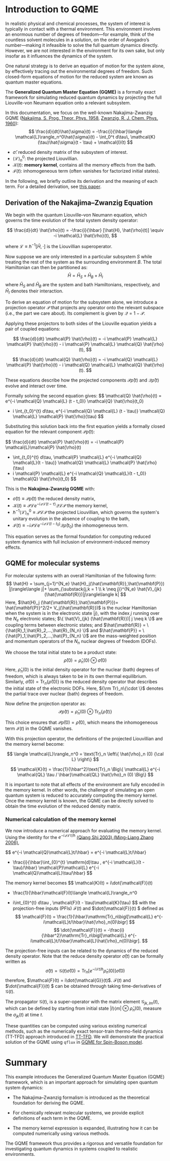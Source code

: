 # Introduction to GQME
In realistic physical and chemical processes, the system of interest is typically in contact with a thermal environment. This environment involves an enormous number of degrees of freedom—for example, think of the countless solvent molecules in a solution, on the order of Avogadro’s number—making it infeasible to solve the full quantum dynamics directly. However, we are not interested in the environment for its own sake, but only insofar as it influences the dynamics of the system.

One natural strategy is to derive an equation of motion for the system alone, by effectively tracing out the environmental degrees of freedom. Such closed-form equations of motion for the reduced system are known as quantum master equations.

The **Generalized Quantum Master Equation (GQME)** is a formally exact framework for simulating reduced quantum dynamics by projecting the full Liouville-von Neumann equation onto a relevant subsystem.

In this documentation, we focus on the well-known Nakajima-Zwanzig GQME ([Nakajima, S. Prog. Theor. Phys. 1958](https://academic.oup.com/ptp/article/20/6/948/1930693), [Zwanzig, R. J.
Chem. Phys. 1960](https://doi.org/10.1063/1.1731409)):
$$
\frac{d}{dt}\hat{\sigma}(t) = -\frac{i}{\hbar}\langle \mathcal{L}\rangle_n^0\hat{\sigma}(t) - \int_0^t d\tau\, \mathcal{K}(\tau)\hat{\sigma}(t - \tau) + \mathcal{I}(t)
$$

- $\hat{\sigma}$: reduced density matrix of the subsystem of interest.
- $\langle \mathcal{L}\rangle_n^0$: the projected Liouvillian.
- $\mathcal{K}(t)$: **memory kernel**, contains all the memory effects from the bath.
- $\mathcal{I}(t)$: inhomogeneous term (often vanishes for factorized initial states).

In the following, we briefly outline its derivation and the meaning of each term. For a detailed derivation, see [this paper](https://doi.org/10.1021/acs.jctc.2c00892).

## Derivation of the Nakajima–Zwanzig Equation

We begin with the quantum Liouville–von Neumann equation, which governs the time evolution of the total system density operator:

$$
\frac{d}{dt} \hat{\rho}(t) = -\frac{i}{\hbar} [\hat{H}, \hat{\rho}(t)] \equiv -i \mathcal{L} \hat{\rho}(t),
$$

where $\mathcal{L} \equiv \hbar^{-1}[\hat{H}, \cdot]$ is the Liouvillian superoperator.

Now suppose we are only interested in a particular subsystem $S$ while treating the rest of the system as the surrounding environment $B$. The total Hamiltonian can then be partitioned as:
$$
\hat{H} = \hat{H}_S + \hat{H}_B + \hat{H}_I
$$
where $\hat{H}_S$ and $\hat{H}_B$ are the system and bath Hamiltonians, respectively, and $\hat{H}_I$ denotes their interaction.


To derive an equation of motion for the subsystem alone, we introduce a projection operator $\mathcal{P}$  that projects any operator onto the relevant subspace (i.e., the part we care about). Its complement is given by $\mathcal{Q} = 1 - \mathcal{P}$.

Applying these projectors to both sides of the Liouville equation yields a pair of coupled equations:

$$
\frac{d}{dt} \mathcal{P} \hat{\rho}(t) = -i \mathcal{P} \mathcal{L} \mathcal{P} \hat{\rho}(t) - i \mathcal{P} \mathcal{L} \mathcal{Q} \hat{\rho}(t),
$$

$$
\frac{d}{dt} \mathcal{Q} \hat{\rho}(t) = -i \mathcal{Q} \mathcal{L} \mathcal{P} \hat{\rho}(t) - i \mathcal{Q} \mathcal{L} \mathcal{Q} \hat{\rho}(t).
$$

These equations describe how the projected components $\mathcal{P} \hat{\rho}(t)$ and $\mathcal{Q} \hat{\rho}(t)$ evolve and interact over time.

Formally solving the second equation gives:
$$
\mathcal{Q} \hat{\rho}(t) = e^{-i \mathcal{Q} \mathcal{L} (t - t_0)} \mathcal{Q} \hat{\rho}(t_0)
- i \int_{t_0}^{t} d\tau\, e^{-i \mathcal{Q} \mathcal{L} (t - \tau)} \mathcal{Q} \mathcal{L} \mathcal{P} \hat{\rho}(\tau)
$$

Substituting this solution back into the first equation yields a formally closed equation for the relevant component $\mathcal{P} \hat{\rho}(t)$:

$$
\frac{d}{dt} \mathcal{P} \hat{\rho}(t) = -i \mathcal{P} \mathcal{L}\mathcal{P} \hat{\rho}(t)
- \int_{t_0}^{t} d\tau\, \mathcal{P} \mathcal{L} e^{-i \mathcal{Q} \mathcal{L}(t - \tau)} \mathcal{Q} \mathcal{L} \mathcal{P} \hat{\rho}(\tau)
- i \mathcal{P} \mathcal{L} e^{-i \mathcal{Q} \mathcal{L}(t - t_0)} \mathcal{Q} \hat{\rho}(t_0)
$$

This is the **Nakajima-Zwanzig GQME** with:
- $\hat{\sigma}(t) \equiv \mathcal{P} \hat{\rho}(t)$  the reduced density matrix,
- $\mathcal{K}(t)\equiv \mathcal{P} \mathcal{L} e^{-i \mathcal{Q} \mathcal{L}(t - \tau)} \mathcal{Q} \mathcal{L} \mathcal{P}$ the memory kernel,
- $\hbar^{-1}\langle \mathcal{L}\rangle_n^0\equiv \mathcal{P} \mathcal{L} \mathcal{P}$ the projected Liouvillian, which governs the system's unitary evolution in the absence of coupling to the bath,
- $\mathcal{I}(t) \equiv - i \mathcal{P} \mathcal{L} e^{-i \mathcal{Q} \mathcal{L}(t - t_0)} \mathcal{Q} \hat{\rho}(t_0)$ the inhomogeneous term.

This equation serves as the formal foundation for computing reduced system dynamics with full inclusion of environment-induced memory effects.


## GQME for molecular systems

For molecular systems with an overall Hamiltonian of the following form:
$$
\hat{H} = \sum_{j=1}^{N_e} \hat{H}_j(\hat{\mathbf{R}},\hat{\mathbf{P}}) |j\rangle\langle j|+ \sum_{\substack{j,k = 1 \\ k \neq j}}^{N_e} \hat{V}_{jk}(\hat{\mathbf{R}})|j\rangle\langle k|
$$
Here, $\hat{H}_j (\hat{\mathbf{R}},\hat{\mathbf{P}})= \hat{\mathbf{P}}^2/2+ V_j(\hat{\mathbf{R}})$ is the nuclear Hamiltonian when the system is in the electronic state $| j \rangle$, with the index $j$ running over the $N_e$ electronic states;
$\{ \hat{V}_{jk} (\hat{\mathbf{R}})| j \neq k \}$ are coupling terms between electronic states;
and $\hat{\mathbf{R}} = \{\hat{R}_1,\hat{R}_2,...,\hat{R}_{N_n} \}$ and $\hat{\mathbf{P}} = \{\hat{P}_1,\hat{P}_2,...,\hat{P}_{N_n} \}$ are the mass-weighted position and momentum operators of the $N_n$ nuclear degrees of freedom (DOFs).

We choose the total initial state to be a product state:
$$
\hat{\rho} (0) = \hat{\rho}_n (0) \otimes \hat{\sigma} (0)
$$
Here, $\hat{\rho}_n (0)$ is the initial density operator for the nuclear (bath) degrees of freedom, which is always taken to be in its own thermal equilibrium. Similarly, $\hat{\sigma} (0) = \text{Tr}_n \{ \hat{\rho} (0)\}$ is the reduced density operator that describes the initial state of the electronic DOFs. Here, ${\rm Tr}_n\{\cdot \}$ denotes the partial trace over nuclear (bath) degrees of freedom.

Now define the projection operator as:
$$\mathcal{P} \hat{\rho}(t) = \hat{\rho}_n(0) \otimes \text{Tr}_n\{\hat{\rho}(t)\}$$

This choice ensures that $\mathcal{P} \hat{\rho}(0) = \hat{\rho}(0)$, which means the inhomogeneous term $\mathcal{I}(t)$ in the GQME vanishes.

With this projection operator, the definitions of the projected Liouvillian and the memory kernel become:

$$
\langle \mathcal{L}\rangle_n^0 = \text{Tr}_n \left\{ \hat{\rho}_n (0) {\cal L} \right\}
$$

$$
\mathcal{K}(t) = \frac{1}{\hbar^2}\text{Tr}_n \Big\{ \mathcal{L} e^{-i \mathcal{QL} \tau / \hbar}\mathcal{QL} \hat{\rho}_n (0) \Big\}
$$



It is important to note that all effects of the environment are fully encoded in the memory kernel. In other words, the challenge of simulating an open quantum system is reduced to accurately computing the memory kernel. Once the memory kernel is known, the GQME can be directly solved to obtain the time evolution of the reduced density matrix.


### Numerical calculation of the memory kernel
We now introduce a numerical approach for evaluating the memory kernel. Using the identity for the $e^{-i \mathcal{QL} \tau / \hbar}$ [(Qiang Shi 2003)](https://doi.org/10.1063/1.1624830),[(Ming-Liang Zhang 2006)](https://doi.org/10.1063/1.2218342),

$$
e^{-i \mathcal{Q}\mathcal{L}t/\hbar}
= e^{-i \mathcal{L}t/\hbar}
+ \frac{i}{\hbar}\int_{0}^{t} \mathrm{d}\tau \,
e^{-i \mathcal{L}(t - \tau)/\hbar} \mathcal{P}\mathcal{L} e^{-i \mathcal{Q}\mathcal{L}\tau/\hbar}
$$

The memory kernel becomes
$$
\mathcal{K}(t)
= i\dot{\mathcal{F}}(t)
- \frac{1}{\hbar}\mathcal{F}(t)\langle \mathcal{L}\rangle_n^0
+ i\int_{0}^{t} d\tau \, \mathcal{F}(t - \tau)\mathcal{K}(\tau)
$$
with the projection-free inputs (PFIs) $\mathcal{F}(t)$ and $\dot{\mathcal{F}}(t) $ defined as
$$
\mathcal{F}(t)
= \frac{1}{\hbar}\mathrm{Tr}_n\bigl[\mathcal{L} e^{-i\mathcal{L}t/\hbar}\hat{\rho}_n(0)\bigr]
$$
$$
\dot{\mathcal{F}}(t)
= -\frac{i}{\hbar^2}\mathrm{Tr}_n\bigl[\mathcal{L} e^{-i\mathcal{L}t/\hbar}\mathcal{L}\hat{\rho}_n(0)\bigr].
$$

The projection-free inputs can be related to the dynamics of the reduced density operator.
Note that the reduce density operator $\hat{\sigma}(t)$ can be formally written as
$$
\hat{\sigma}(t)  = \mathcal{G}(t) \hat{\sigma}(0) = \mathrm{Tr}_n [e^{-i\mathcal{L}t/\hbar}\hat{\rho}_n(0)] \hat{\sigma}(0)
$$
therefore, $\mathcal{F}(t) = i\dot{\mathcal{G}}(t)$. $\mathcal{F}(t)$ and $\dot{\mathcal{F}}(t) $ can be obtained through taking time-derivatives of $\mathcal{G}(t)$.

The propagator $\mathcal{G}(t)$, is a super-operator with the matrix
element $\mathcal{G}_{jk,lm}(t)$, which can be defined by starting from initial state $|l⟩⟨m| ⊗ \hat{\rho}_n(0)$, measure the $\sigma_{jk}(t)$ at time $t$.

These quantities can be computed using various existing numerical methods, such as the numerically exact tensor-train thermo-field dynamics (TT-TFD) approach introduced in  [TT-TFD](What_is_TTTFD.md). We will demonstrate the practical solution of the GQME using `qflux` in [GQME for Spin-Boson model](spin_boson_GQME.md).

# Summary
This example introduces the Generalized Quantum Master Equation (GQME) framework, which is an important approach for simulating open quantum system dynamics:

* The Nakajima–Zwanzig formalism is introduced as the theoretical foundation for deriving the GQME.

* For chemically relevant molecular systems, we provide explicit definitions of each term in the GQME.

* The memory kernel expression is expanded, illustrating how it can be computed numerically using various methods.

The GQME framework thus provides a rigorous and versatile foundation for investigating quantum dynamics in systems coupled to realistic environments.
